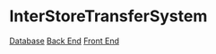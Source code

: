 # InterStoreTransferSystem

[Database](https://github.com/MattTheCuber/InterStoreTransferSystem/tree/main/database)
[Back End](https://github.com/MattTheCuber/InterStoreTransferSystem/tree/main/back-end)
[Front End](https://github.com/MattTheCuber/InterStoreTransferSystem/tree/main/front-end)
